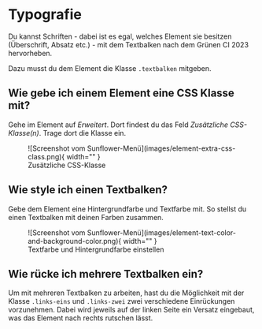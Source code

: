 # Typografie

Du kannst Schriften - dabei ist es egal, welches Element sie besitzen (Überschrift, Absatz etc.) - mit dem Textbalken nach dem Grünen CI 2023 hervorheben.

Dazu musst du dem Element die Klasse `.textbalken` mitgeben.

## Wie gebe ich einem Element eine CSS Klasse mit?
Gehe im Element auf *Erweitert*. Dort findest du das Feld *Zusätzliche CSS-Klasse(n)*. Trage dort die Klasse ein.
<figure markdown="span">
  ![Screenshot vom Sunflower-Menü](images/element-extra-css-class.png){ width="" }
  <figcaption>Zusätzliche CSS-Klasse</figcaption>
</figure>

## Wie style ich einen Textbalken?
Gebe dem Element eine Hintergrundfarbe und Textfarbe mit. So stellst du einen Textbalken mit deinen Farben zusammen.
<figure markdown="span">
  ![Screenshot vom Sunflower-Menü](images/element-text-color-and-background-color.png){ width="" }
  <figcaption>Textfarbe und Hintergrundfarbe einstellen</figcaption>
</figure>

## Wie rücke ich mehrere Textbalken ein?
Um mit mehreren Textbalken zu arbeiten, hast du die Möglichkeit mit der Klasse `.links-eins` und `.links-zwei` zwei verschiedene Einrückungen vorzunehmen. Dabei wird jeweils auf der linken Seite ein Versatz eingebaut, was das Element nach rechts rutschen lässt.
